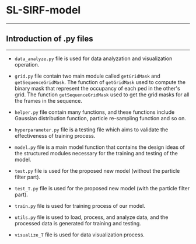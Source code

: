 # SL-SIRF-model
---
## Introduction of .py files
---
*
    `data_analyze.py` file is used for data analyzation and visualization operation.

*    `grid.py` file contain two main module called `getGridMask` and `getSequenceGridMask`. The function of `getGridMask` used to compute the binary mask that represent the
  occupancy of each ped in the other's grid. The function `getSequenceGridMask` used to get the grid masks for all the frames in the sequence.

*    `helper.py` file contain many functions, and these functions include Gaussian distribution function, particle re-sampling function and so on.
*    `hyperparameter.py` file is a testing file which aims to validate the effectiveness of training process.
*    `model.py` file is a main model function that contains the design ideas of the structured modules necessary for the training and testing of the model.
*    `test.py` file is used for the proposed new model (without the particle filter part).
*    `test_T.py` file is used for the proposed new model (with the particle filter part).
*    `train.py` file is used for training process of our model.
*    `utils.py` file is used to load, process, and analyze data, and the processed data is generated for training and testing.
*    `visualize_T` file is used for data visualization process.
